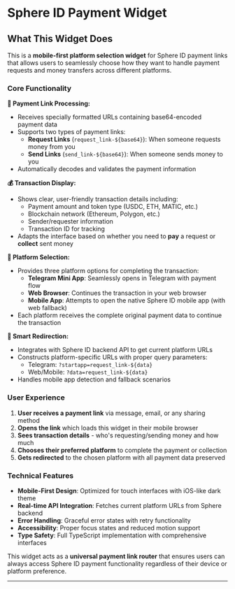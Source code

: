 # Sphere ID Payment Widget

## What This Widget Does

This is a **mobile-first platform selection widget** for Sphere ID payment links that allows users to seamlessly choose how they want to handle payment requests and money transfers across different platforms.

### Core Functionality

**🔗 Payment Link Processing:**

- Receives specially formatted URLs containing base64-encoded payment data
- Supports two types of payment links:
  - **Request Links** (`request_link-${base64}`): When someone requests money from you
  - **Send Links** (`send_link-${base64}`): When someone sends money to you
- Automatically decodes and validates the payment information

**💰 Transaction Display:**

- Shows clear, user-friendly transaction details including:
  - Payment amount and token type (USDC, ETH, MATIC, etc.)
  - Blockchain network (Ethereum, Polygon, etc.)
  - Sender/requester information
  - Transaction ID for tracking
- Adapts the interface based on whether you need to **pay** a request or **collect** sent money

**📱 Platform Selection:**

- Provides three platform options for completing the transaction:
  - **Telegram Mini App**: Seamlessly opens in Telegram with payment flow
  - **Web Browser**: Continues the transaction in your web browser
  - **Mobile App**: Attempts to open the native Sphere ID mobile app (with web fallback)
- Each platform receives the complete original payment data to continue the transaction

**🔄 Smart Redirection:**

- Integrates with Sphere ID backend API to get current platform URLs
- Constructs platform-specific URLs with proper query parameters:
  - Telegram: `?startapp=request_link-${data}`
  - Web/Mobile: `?data=request_link-${data}`
- Handles mobile app detection and fallback scenarios

### User Experience

1. **User receives a payment link** via message, email, or any sharing method
2. **Opens the link** which loads this widget in their mobile browser
3. **Sees transaction details** - who's requesting/sending money and how much
4. **Chooses their preferred platform** to complete the payment or collection
5. **Gets redirected** to the chosen platform with all payment data preserved

### Technical Features

- **Mobile-First Design**: Optimized for touch interfaces with iOS-like dark theme
- **Real-time API Integration**: Fetches current platform URLs from Sphere backend
- **Error Handling**: Graceful error states with retry functionality
- **Accessibility**: Proper focus states and reduced motion support
- **Type Safety**: Full TypeScript implementation with comprehensive interfaces

This widget acts as a **universal payment link router** that ensures users can always access Sphere ID payment functionality regardless of their device or platform preference.

---
